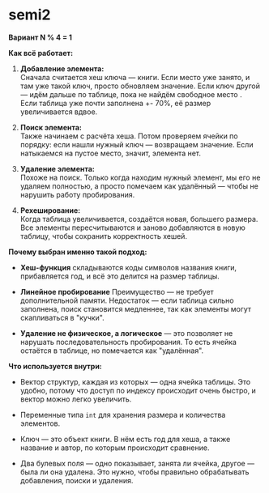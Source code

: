 # semi2
**Вариант N % 4 = 1** 

**Как всё работает:**

1. **Добавление элемента:**  
   Сначала считается хеш ключа — книги. Если место уже занято, и там уже такой ключ, просто обновляем значение. Если ключ другой — идём дальше по таблице, пока не найдём свободное место .  
   Если таблица уже почти заполнена  +- 70%, её размер увеличивается вдвое.

2. **Поиск элемента:**  
   Также начинаем с расчёта хеша. Потом проверяем ячейки по порядку: если нашли нужный ключ — возвращаем значение. Если натыкаемся на пустое место, значит, элемента нет.

3. **Удаление элемента:**  
   Похоже на поиск. Только когда находим нужный элемент, мы его не удаляем полностью, а просто помечаем как удалённый — чтобы не нарушить работу пробирования.

4. **Рехеширование:**  
   Когда таблица увеличивается, создаётся новая, большего размера. Все элементы пересчитываются и заново добавляются в новую таблицу, чтобы сохранить корректность хешей.

**Почему выбран именно такой подход:**

- **Хеш-функция** складываются коды символов названия книги, прибавляется год, и всё это делится на размер таблицы.

- **Линейное пробирование** Преимущество — не требует дополнительной памяти. Недостаток — если таблица сильно заполнена, поиск становится медленнее, так как элементы могут скапливаться в "кучки".

- **Удаление не физическое, а логическое** — это позволяет не нарушать последовательность пробирования. То есть ячейка остаётся в таблице, но помечается как "удалённая".

**Что используется внутри:**

- Вектор структур, каждая из которых — одна ячейка таблицы. Это удобно, потому что доступ по индексу происходит очень быстро, и вектор можно легко увеличить.

- Переменные типа `int` для хранения размера и количества элементов. 

- Ключ — это объект книги. В нём есть год для хеша, а также название и автор, по которым происходит сравнение.

- Два булевых поля — одно показывает, занята ли ячейка, другое — была ли она удалена. Это нужно, чтобы правильно обрабатывать добавления, поиски и удаления.
